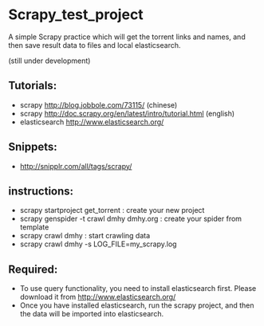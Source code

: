 Scrapy_test_project
===================

A simple Scrapy practice which will get the torrent links and names,
and then save result data to files and local elasticsearch.

(still under development)

## Tutorials:

* scrapy http://blog.jobbole.com/73115/ (chinese)
* scrapy http://doc.scrapy.org/en/latest/intro/tutorial.html (english)
* elasticsearch http://www.elasticsearch.org/

## Snippets:

* http://snipplr.com/all/tags/scrapy/

## instructions:

* scrapy startproject get_torrent : create your new project
* scrapy genspider -t crawl dmhy dmhy.org : create your spider from template
* scrapy crawl dmhy : start crawling data
* scrapy crawl dmhy -s LOG_FILE=my_scrapy.log

## Required:

* To use query functionality, you need to install elasticsearch first. Please download it from http://www.elasticsearch.org/
* Once you have installed elasticsearch, run the scrapy project, and then the data will be imported into elasticsearch.
